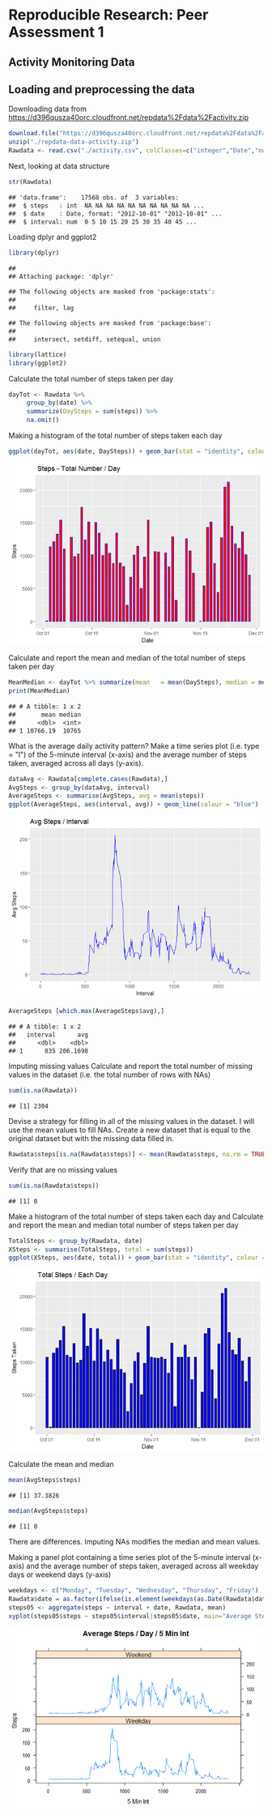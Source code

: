 # Reproducible Research: Peer Assessment 1

## Activity Monitoring Data

## Loading and preprocessing the data

Downloading data from <https://d396qusza40orc.cloudfront.net/repdata%2Fdata%2Factivity.zip>


```r
download.file("https://d396qusza40orc.cloudfront.net/repdata%2Fdata%2Factivity.zip", destfile = "./repdata-data-activity.zip")
unzip("./repdata-data-activity.zip")
Rawdata <- read.csv("./activity.csv", colClasses=c("integer","Date","numeric"))
```


Next, looking at data structure


```r
str(Rawdata)
```

```
## 'data.frame':	17568 obs. of  3 variables:
##  $ steps   : int  NA NA NA NA NA NA NA NA NA NA ...
##  $ date    : Date, format: "2012-10-01" "2012-10-01" ...
##  $ interval: num  0 5 10 15 20 25 30 35 40 45 ...
```

Loading dplyr and ggplot2 

```r
library(dplyr)
```

```
## 
## Attaching package: 'dplyr'
```

```
## The following objects are masked from 'package:stats':
## 
##     filter, lag
```

```
## The following objects are masked from 'package:base':
## 
##     intersect, setdiff, setequal, union
```

```r
library(lattice)
library(ggplot2)
```

Calculate the total number of steps taken per day


```r
dayTot <- Rawdata %>% 
     group_by(date) %>% 
     summarize(DaySteps = sum(steps)) %>% 
     na.omit()
```

Making a histogram of the total number of steps taken each day


```r
ggplot(dayTot, aes(date, DaySteps)) + geom_bar(stat = "identity", colour = "blue", fill = "red", width = 0.6)  + labs(title = " Steps - Total Number / Day", x = "Date", y = "Steps")
```

![](PA1_template_files/figure-html/unnamed-chunk-5-1.png)<!-- -->

Calculate and report the mean and median of the total number of steps taken per day

```r
MeanMedian <- dayTot %>% summarize(mean   = mean(DaySteps), median = median(DaySteps))
print(MeanMedian)
```

```
## # A tibble: 1 x 2
##       mean median
##      <dbl>  <int>
## 1 10766.19  10765
```

What is the average daily activity pattern?
Make a time series plot (i.e. type = "l") of the 5-minute interval (x-axis) and the average number of steps taken, averaged across all days (y-axis).


```r
dataAvg <- Rawdata[complete.cases(Rawdata),]
AvgSteps <- group_by(dataAvg, interval)
AverageSteps <- summarise(AvgSteps, avg = mean(steps))
ggplot(AverageSteps, aes(interval, avg)) + geom_line(colour = "blue")  + labs(title = "Avg Steps / Interval", x = "Interval", y = "Avg Steps")
```

![](PA1_template_files/figure-html/unnamed-chunk-7-1.png)<!-- -->

```r
AverageSteps [which.max(AverageSteps$avg),]
```

```
## # A tibble: 1 x 2
##   interval      avg
##      <dbl>    <dbl>
## 1      835 206.1698
```

Imputing missing values
Calculate and report the total number of missing values in the dataset (i.e. the total number of rows with NAs)


```r
sum(is.na(Rawdata))
```

```
## [1] 2304
```

Devise a strategy for filling in all of the missing values in the dataset. I will use the mean values to fill NAs.
Create a new dataset that is equal to the original dataset but with the missing data filled in.


```r
Rawdata$steps[is.na(Rawdata$steps)] <- mean(Rawdata$steps, na.rm = TRUE)
```

Verify that are no missing values


```r
sum(is.na(Rawdata$steps))
```

```
## [1] 0
```

Make a histogram of the total number of steps taken each day and Calculate and report the mean and median total number of steps taken per day


```r
TotalSteps <- group_by(Rawdata, date)
XSteps <- summarise(TotalSteps, total = sum(steps))
ggplot(XSteps, aes(date, total)) + geom_bar(stat = "identity", colour = "black", fill = "blue", width = 0.7)  + labs(title = " Total Steps / Each Day", x = "Date", y = "Steps Taken")
```

![](PA1_template_files/figure-html/unnamed-chunk-11-1.png)<!-- -->

Calculate the mean and median


```r
mean(AvgSteps$steps)
```

```
## [1] 37.3826
```

```r
median(AvgSteps$steps)
```

```
## [1] 0
```

There are differences. Imputing NAs modifies the median and mean values.

Making a panel plot containing a time series plot of the 5-minute interval (x-axis) and the average number of steps taken, averaged across all weekday days or weekend days (y-axis)


```r
weekdays <- c("Monday", "Tuesday", "Wednesday", "Thursday", "Friday")
Rawdata$date = as.factor(ifelse(is.element(weekdays(as.Date(Rawdata$date)),weekdays), "Weekday", "Weekend"))
steps05 <- aggregate(steps ~ interval + date, Rawdata, mean)
xyplot(steps05$steps ~ steps05$interval|steps05$date, main="Average Steps / Day / 5 Min Int",xlab="5 Min Int", ylab="Steps",layout=c(1,2), type="l")
```

![](PA1_template_files/figure-html/unnamed-chunk-13-1.png)<!-- -->


